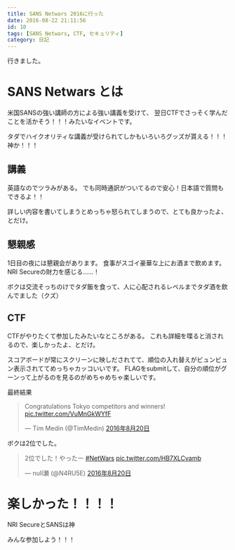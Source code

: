 ```yaml
---
title: SANS Netwars 2016に行った
date: 2016-08-22 21:11:56
id: 10
tags: [SANS Netwars, CTF, セキュリティ]
category: 日記
---
```


行きました。

<!-- more -->

# SANS Netwars とは

米国SANSの強い講師の方による強い講義を受けて、
翌日CTFでさっそく学んだことを活かそう！！！みたいなイベントです。

タダでハイクオリティな講義が受けられてしかもいろいろグッズが貰える！！！神か！！！

## 講義

英語なのでツラみがある。
でも同時通訳がついてるので安心！日本語で質問もできるよ！！

詳しい内容を書いてしまうとめっちゃ怒られてしまうので、とても良かったよ、とだけ。

## 懇親感

1日目の夜には懇親会があります。
食事がスゴイ豪華な上にお酒まで飲めます。NRI Secureの財力を感じる……！

ボクは交流そっちのけでタダ飯を食って、人に心配されるレベルまでタダ酒を飲んでました（クズ）

## CTF

CTFがやりたくて参加したみたいなところがある。
これも詳細を喋ると消されるので、楽しかったよ、とだけ。

スコアボードが常にスクリーンに映しだされてて、順位の入れ替えがビュンビュン表示されててめっちゃカッコいいです。
FLAGをsubmitして、自分の順位がグーンって上がるのを見るのがめちゃめちゃ楽しいです。

最終結果
<blockquote class="twitter-tweet" data-lang="ja"><p lang="en" dir="ltr">Congratulations Tokyo competitors and winners! <a href="https://t.co/VuMnGkWYfF">pic.twitter.com/VuMnGkWYfF</a></p>&mdash; Tim Medin (@TimMedin) <a href="https://twitter.com/TimMedin/status/766901031003299841">2016年8月20日</a></blockquote>
<script async src="//platform.twitter.com/widgets.js" charset="utf-8"></script>

ボクは2位でした。
<blockquote class="twitter-tweet" data-lang="ja"><p lang="ja" dir="ltr">2位でした！やったー <a href="https://twitter.com/hashtag/NetWars?src=hash">#NetWars</a> <a href="https://t.co/HB7XLCvamb">pic.twitter.com/HB7XLCvamb</a></p>&mdash; null瀬 (@N4RU5E) <a href="https://twitter.com/N4RU5E/status/766905677621047296">2016年8月20日</a></blockquote>
<script async src="//platform.twitter.com/widgets.js" charset="utf-8"></script>

# 楽しかった！！！！

NRI SecureとSANSは神

みんな参加しよう！！！
